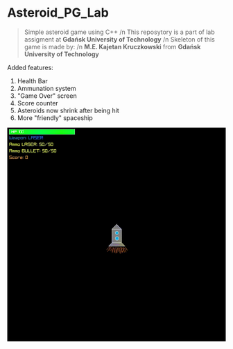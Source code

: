 # Asteroid_PG_Lab
>Simple asteroid game using C++ /n
>This reposytory is a part of lab assigment at **Gdańsk University of Technology** /n
>Skeleton of this game is made by: /n
>**M.E. Kajetan Kruczkowski** from **Gdańsk University of Technology** 


Added features:
1. Health Bar
2. Ammunation system
3. "Game Over" screen
4. Score counter
5. Asteroids now shrink after being hit
5. More "friendly" spaceship




![przykład działania](asteroidy.gif)
